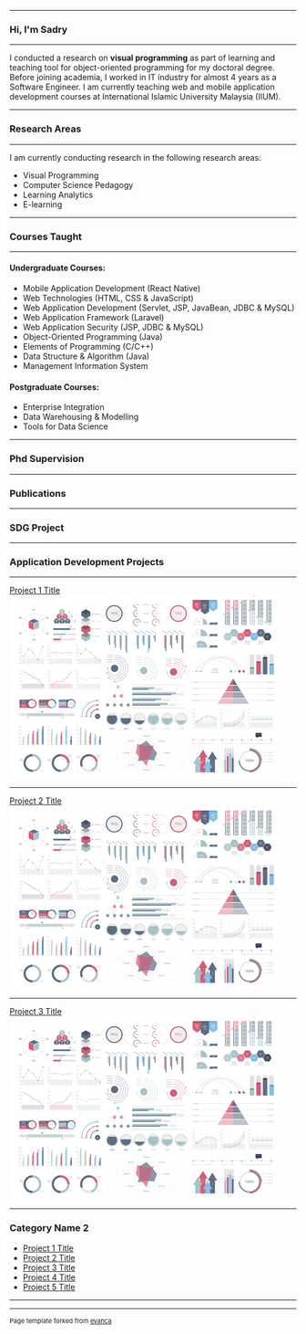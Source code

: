 
---

###   Hi, I'm Sadry
---
I conducted a research on **visual programming** as part of learning and teaching tool for object-oriented programming for my doctoral degree. Before joining academia, I worked in IT industry for almost 4 years as a Software Engineer. I am currently teaching web and mobile application development courses at International Islamic University Malaysia (IIUM). 

---

###   Research Areas
---
I am currently conducting research in the following research areas:
- Visual Programming
- Computer Science Pedagogy
- Learning Analytics
- E-learning

---

### Courses Taught
---
#### Undergraduate Courses:
- Mobile Application Development (React Native)
- Web Technologies (HTML, CSS & JavaScript)
- Web Application Development (Servlet, JSP, JavaBean, JDBC & MySQL)
- Web Application Framework (Laravel)
- Web Application Security (JSP, JDBC & MySQL)
- Object-Oriented Programming (Java)
- Elements of Programming (C/C++)
- Data Structure & Algorithm (Java)
- Management Information System

#### Postgraduate Courses:
- Enterprise Integration
- Data Warehousing & Modelling
- Tools for Data Science

---

### Phd Supervision
---


### Publications
---


### SDG Project
---


### Application Development Projects
---

[Project 1 Title](/sample_page)
<img src="images/dummy_thumbnail.jpg?raw=true"/>

---
[Project 2 Title](/pdf/sample_presentation.pdf)
<img src="images/dummy_thumbnail.jpg?raw=true"/>

---
[Project 3 Title](http://example.com/)
<img src="images/dummy_thumbnail.jpg?raw=true"/>

---

### Category Name 2

- [Project 1 Title](http://example.com/)
- [Project 2 Title](http://example.com/)
- [Project 3 Title](http://example.com/)
- [Project 4 Title](http://example.com/)
- [Project 5 Title](http://example.com/)

---




---
<p style="font-size:11px">Page template forked from <a href="https://github.com/evanca/quick-portfolio">evanca</a></p>
<!-- Remove above link if you don't want to attibute -->
